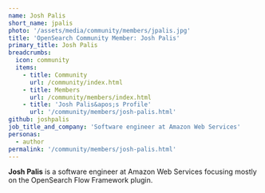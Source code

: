 ```yaml
---
name: Josh Palis
short_name: jpalis
photo: '/assets/media/community/members/jpalis.jpg'
title: 'OpenSearch Community Member: Josh Palis'
primary_title: Josh Palis
breadcrumbs:
  icon: community
  items:
    - title: Community
      url: /community/index.html
    - title: Members
      url: /community/members/index.html
    - title: 'Josh Palis&apos;s Profile'
      url: '/community/members/josh-palis.html'
github: joshpalis
job_title_and_company: 'Software engineer at Amazon Web Services'
personas:
  - author
permalink: '/community/members/josh-palis.html'
---
```


**Josh Palis** is a software engineer at Amazon Web Services focusing mostly on the OpenSearch Flow Framework plugin.